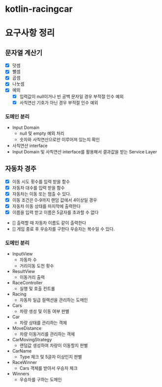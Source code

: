 # kotlin-racingcar
# 요구사항 정리

## 문자열 계산기
* [X] 덧셈
* [X] 뺄셈
* [X] 곱셈
* [X] 나눗셈
* [X] 예외
  * [X] 입력값이 null이거나 빈 공백 문자일 경우 부적절 인수 예외
  * [X] 사칙연산 기호가 아닌 경우 부적절 인수 예외

### 도메인 분리
* Input Domain
  * null 및 empty 예외 처리
  * 숫자와 사칙연산으로만 이루어져 있는지 확인
* 사칙연산 interface
* Input Domain 및 사칙연산 interface를 활용해서 결과값을 받는 Service Layer

## 자동차 경주
* [x] 이동 시도 횟수를 입력 받을 함수
* [x] 자동차 대수를 입력 받을 함수
* [x] 자동차는 이동 또는 멈출 수 있다.
* [x] 이동 조건은 0-9까지 랜덤 값에서 4이상일 경우
* [x] 자동차 이동 상태를 마지막에 출력한다
* [X] 이름을 입력 받고 이름은 5글자를 초과할 수 없다
* [] 출력할 때 자동차 이름도 같이 출력한다
* [] 게임 종료 후 우승자를 구한다 우승자는 복수일 수 있다.

### 도메인 분리
* InputView
  * 자동차 수
  * 거리이동 도전 횟수
* ResultView
  * 이동거리 출력
* RaceController
  * 실행 및 호출 컨트롤
* Racing
  * 자동차 일급 컬렉션을 관리하는 도메인
* Cars
  * 차량 생성 및 이동 여부 판별
* Car
  * 차량 상태를 관리하는 객체
* MoveDistance
  * 차량 이동거리를 관리하는 객체
* CarMovingStrategy
  * 랜덤값 생성하여 차량이 이동할지 판별
* CarName
  * Type 체크 및 5글자 이상인지 판별
* RaceWinner
  * Cars 객체를 받아서 우승자 체크
* Winners
  * 우승자를 구하는 도메인
